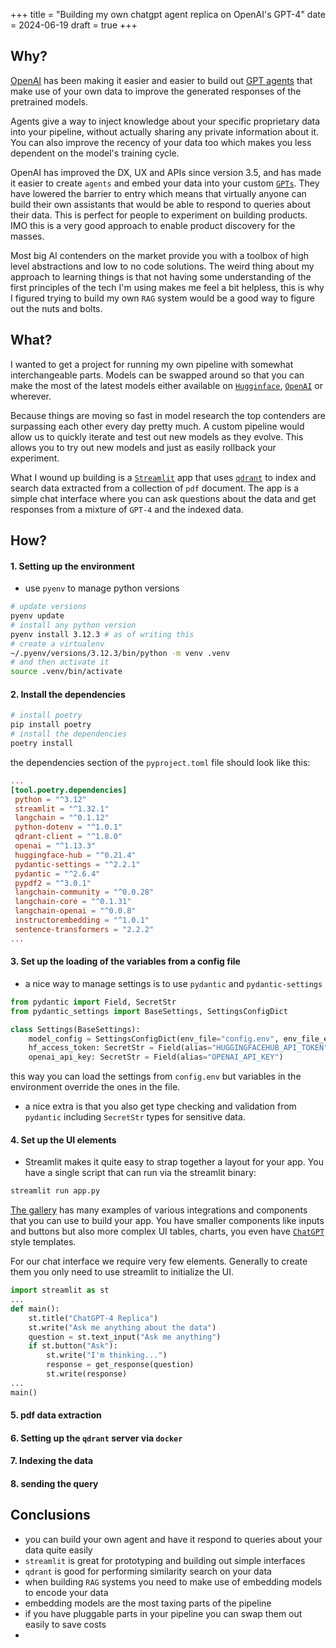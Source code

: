 +++
title = "Building my own chatgpt agent replica on OpenAI's GPT-4"
date = 2024-06-19
draft = true
+++

## Why?

[OpenAI](https://openai.com/) has been making it easier and easier to build out [GPT agents](https://www.deeplearning.ai/the-batch/how-agents-can-improve-llm-performance/) that make use of your own data to improve the generated responses of the pretrained models.

Agents give a way to inject knowledge about your specific proprietary data into your pipeline, without actually sharing any private information about it. You can also improve the recency of your data too which makes you less dependent on the model's training cycle.

OpenAI has improved the DX, UX and APIs since version 3.5, and has made it easier to create `agents` and embed your data into your custom [`GPTs`](https://openai.com/index/introducing-gpts/). They have lowered the barrier to entry which means that virtually anyone can build their own assistants that would be able to respond to queries about their data. This is perfect for people to experiment on building products. IMO this is a very good approach to enable product discovery for the masses.

Most big AI contenders on the market provide you with a toolbox of high level abstractions and low to no code solutions. The weird thing about my approach to learning things is that not having some understanding of the first principles of the tech I'm using makes me feel a bit helpless, this is why I figured trying to build my own `RAG` system would be a good way to figure out the nuts and bolts.

## What?

I wanted to get a project for running my own pipeline with somewhat interchangeable parts. Models can be swapped around so that you can make the most of the latest models either available on [`Hugginface`](https://huggingface.co/), [`OpenAI`](https://openai.com/) or wherever.

Because things are moving so fast in model research the top contenders are surpassing each other every day pretty much. A custom pipeline  would allow us to quickly iterate and test out new models as they evolve. This allows you to try out new models and just as easily rollback your experiment.

What I wound up building is a [`Streamlit`](https://streamlit.io/) app that uses [`qdrant`](https://qdrant.com/) to index and search data extracted from a collection of `pdf` document. The app is a simple chat interface where you can ask questions about the data and get responses from a mixture of `GPT-4` and the indexed data.

## How?

#### 1. Setting up the environment
   - use `pyenv` to manage python versions
   ```bash
   # update versions
   pyenv update
   # install any python version
   pyenv install 3.12.3 # as of writing this
   # create a virtualenv
   ~/.pyenv/versions/3.12.3/bin/python -m venv .venv
   # and then activate it
   source .venv/bin/activate
   ```
#### 2. Install the dependencies
   ```bash
   # install poetry
   pip install poetry
   # install the dependencies
   poetry install
   ```
   the dependencies section of the `pyproject.toml` file should look like this:
   ```toml
   ...
   [tool.poetry.dependencies]
    python = "^3.12"
    streamlit = "^1.32.1"
    langchain = "^0.1.12"
    python-dotenv = "^1.0.1"
    qdrant-client = "^1.8.0"
    openai = "^1.13.3"
    huggingface-hub = "^0.21.4"
    pydantic-settings = "^2.2.1"
    pydantic = "^2.6.4"
    pypdf2 = "^3.0.1"
    langchain-community = "^0.0.28"
    langchain-core = "^0.1.31"
    langchain-openai = "^0.0.8"
    instructorembedding = "^1.0.1"
    sentence-transformers = "2.2.2"
   ...
   ```

#### 3. Set up the loading of the variables from a config file
   - a nice way to manage settings is to use `pydantic` and `pydantic-settings`
   ```python
   from pydantic import Field, SecretStr
   from pydantic_settings import BaseSettings, SettingsConfigDict

   class Settings(BaseSettings):
       model_config = SettingsConfigDict(env_file="config.env", env_file_encoding="utf-8")
       hf_access_token: SecretStr = Field(alias="HUGGINGFACEHUB_API_TOKEN")
       openai_api_key: SecretStr = Field(alias="OPENAI_API_KEY")

   ```
   this way you can load the settings from `config.env` but variables in the environment override the ones in the file.

   - a nice extra is that you also get type checking and validation from `pydantic` including `SecretStr` types for sensitive data.


#### 4. Set up the UI elements
   - Streamlit makes it quite easy to strap together a layout for your app. You have a single script that can run via the streamlit binary:
   ```bash
   streamlit run app.py
   ```
   [The gallery](https://streamlit.io/components?category=all) has many examples of various integrations and components that you can use to build your app. You have smaller components like inputs and buttons but also more complex UI tables, charts, you even have [`ChatGPT`](https://streamlit.io/components?category=llms) style templates.

   For our chat interface we require very few elements. Generally to create them you only need to use streamlit to initialize the UI.
   ```python
   import streamlit as st
   ...
   def main():
       st.title("ChatGPT-4 Replica")
       st.write("Ask me anything about the data")
       question = st.text_input("Ask me anything")
       if st.button("Ask"):
           st.write("I'm thinking...")
           response = get_response(question)
           st.write(response)
   ...
   main()
   ```

   

#### 5. pdf data extraction

#### 6. Setting up the `qdrant` server via `docker`

#### 7. Indexing the data

#### 8. sending the query 

## Conclusions
- you can build your own agent and have it respond to queries about your data quite easily
- `streamlit` is great for prototyping and building out simple interfaces
- `qdrant` is good for performing similarity search on your data
- when building `RAG` systems you need to make use of embedding models to encode your data
- embedding models are the most taxing parts of the pipeline
- if you have pluggable parts in your pipeline you can swap them out easily to save costs
- 

